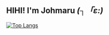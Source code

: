 ## HIHI! I'm Johmaru _(┐「ε:)_

[![Top Langs](https://github-readme-stats.vercel.app/api/top-langs/?username=johmaru)](https://github.com/anuraghazra/github-readme-stats)
